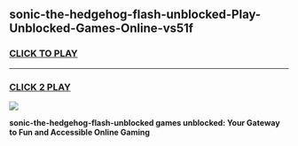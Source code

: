 
## sonic-the-hedgehog-flash-unblocked-Play-Unblocked-Games-Online-vs51f
<h3>
<a href="https://premium76.site?title=sonic-the-hedgehog-flash-unblocked&ref=25A">CLICK TO PLAY</a></h3>
<hr>

<h3>
<a href="https://premium76.site?title=sonic-the-hedgehog-flash-unblocked&ref=25A">CLICK 2 PLAY</a>
  
</h3>

<a href="https://premium76.site?title=sonic-the-hedgehog-flash-unblocked&ref=25A"><img src="https://clearcache.store/games.png"></a>


**sonic-the-hedgehog-flash-unblocked games unblocked: Your Gateway to Fun and Accessible Online Gaming**

